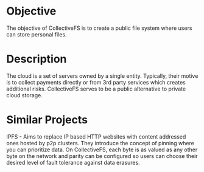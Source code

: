# Objective
The objective of CollectiveFS is to create a public file system where users can store personal files. 

# Description
The cloud is a set of servers owned by a single entity. Typically, their motive is to collect payments directly or from 3rd party services which creates additional risks. CollectiveFS serves to be a public alternative to private cloud storage.

# Similar Projects
IPFS - Aims to replace IP based HTTP websites with content addressed ones hosted by p2p clusters. They introduce the concept of pinning where you can prioritize data. On CollectiveFS, each byte is as valued as any other byte on the network and parity can be configured so users can choose their desired level of fault tolerance against data erasures.
